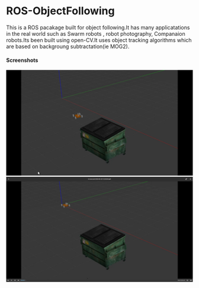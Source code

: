 # ROS-ObjectFollowing
This is a ROS pacakage built for object following.It has many applicatations in the real world such as Swarm robots , robot photography,
Companaion robots.Its been built using open-CV.It uses object tracking algorithms which are based on backgroung subtractation(ie MOG2).

#### Screenshots
<img src="Screenshot from 2020-05-29 13-11-15.png">




<img src="Screenshot from 2020-05-29 13-11-31.png">

